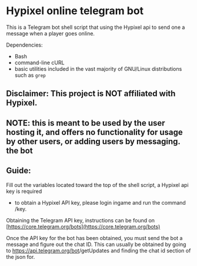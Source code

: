 # Hypixel online telegram bot

This is a Telegram bot shell script that using the Hypixel api to send one a message when a player goes online.

Dependencies:
* Bash
* command-line cURL
* basic utilities included in the vast majority of GNU/Linux distributions such as ```grep```


## Disclaimer: This project is **NOT** affiliated with Hypixel.
## NOTE: this is meant to be used by the user hosting it, and offers no functionality for usage by other users, or adding users by messaging. the bot

## Guide:

Fill out the variables located toward the top of the shell script, a Hypixel api key is required

* to obtain a Hypixel API key, please login ingame and run the command /key.

Obtaining the Telegram API key, instructions can be found on [https://core.telegram.org/bots](https://core.telegram.org/bots)

Once the API key for the bot has been obtained, you must send the bot a message and figure out the chat ID. This can usually be obtained by going to https://api.telegram.org/bot<API-KEY>/getUpdates and finding the chat id section of the json for.